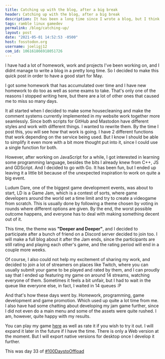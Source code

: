 ```yaml
---
title: Catching up with the blog, after a big break 
header: Catching up with the blog, after a big break 
description: It has been a long time since I wrote a blog, but I think I have some valid reasons for this. I am going to be back on track soon 
tags: ramble linux gamedev 
permalink: /blog/catching-up/ 
layout: post 
date: "2021-05-01 14:52:53 -0500" 
host: fosstodon.org 
username: joeligj12 
com_id: 106161866918051726
--- 
```


I have had a lot of homework, work and projects I've been working on, and I
didnt manage to write a blog in a pretty long time. So I decided to make this
quick post in order to have a good start for May.

I got some homework that has accumulated over time and I have new homework to
do too as well as some exams to take. That's only one of the reasons I stopped
writing here, but there are a lot of other ones that caused me to miss so many
days.

It all started when I decided to make some housecleaning and make the comment
systems currently implemented in my website work together more seamlessly.
Since both scripts for GitHub and Mastodon have different styles and work with
different things. I wanted to rewrite them. By the time I post this, you will
see how that work is going. I have 2 different functions that work depending on
the service being used. But I know I should be able to simplify it even more
with a bit more thought put into it, since I could use a single function for
both.

However, after working on JavaScript for a while, I got interested in learning
some programming language, besides the bits I already knew from C++, JS and
GDScript. And I decided to go with Go. It has been fun, but I ended up leaving
it a little bit because of the unexpected inspiration to work on quite a big
event.

Ludum Dare, one of the biggest game development events, was about to start, LD
is a Game Jam, which is a contest of sorts, where game developers around the
world set a time limit and try to create a videogame from scratch. This is
usually done by following a theme chosen by voting in rounds where different
options are given. By the end, the worst possible outcome happens, and everyone
has to deal with making something decent out of it.

This time, the theme was **"Deeper and Deeper"**, and I decided to participate
after a bunch of friend on a Discord server decided to join too. I will make a
full blog about it after the Jam ends, since the participants are still rating
and playing each other's game, and the rating period will end in a couple more
weeks.

Of course, I also could not help my excitement of sharing my work, and decided
to join a lot of streamers on places like Twitch, where you can usually submit
your game to be played and rated by them, and I can proudly say that I ended up
featuring my game on around 14 streams, watching everyone of them. Sometimes it
feels a bit unfair, but I had to wait in the queue like everyone else, in fact,
I waited in 14 queues :P

And that's how these days went by. Homework, programming, game development and
game promotion. Which used up quite a lot time from me. I also have had some
chatting about developing my jam game further, since I did not even do a main
menu and some of the assets were quite rushed. I am, however, quite happy with
my results.

You can play my game [here](https://joelchrono12.itch.io/deep-into-the-volcano)
as well as rate it if you wish to try it out. I will expand it later in the
future if I have the time. There is only a Web version at the moment. But I
will export native versions for desktop once I develop it further.

This was day 33 of [#100DaystoOffload](https://100DaystoOffload.com)
